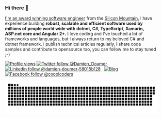 ### Hi there 👋

<!--
**DamienDoumer/damiendoumer** is a ✨ _special_ ✨ repository because its `README.md` (this file) appears on your GitHub profile.

Here are some ideas to get you started:

- 🔭 I’m currently working on ...
- 🌱 I’m currently learning ...
- 👯 I’m looking to collaborate on ...
- 🤔 I’m looking for help with ...
- 💬 Ask me about ...
- 📫 How to reach me: ...
- 😄 Pronouns: ...
- ⚡ Fun fact: ...
-->

[I'm an award winning software engineer](https://doumer.me/about-damien-doumer/) from the [Silicon Mountain](https://en.wikipedia.org/wiki/Silicon_Mountain), I have experience building __robust, scalable and efficient software used by millions of people world wide with dotnet, C#, TypeScript, Xamarin, ASP.net core and Angular 2+.__
I love coding and I've touched a lot of frameworks and languages, but I always return to my beloved C# and dotnet framework. 
I publish technical articles regularly, I share code samples and contribute to opensource too, you can follow me to stay tuned ;-)

<!--
[![MVP Profile](https://img.shields.io/badge/MVP-Developer%20Technologies%20🏆-blue?style=flat&logo=microsoft)](https://mvp.microsoft.com/en-us/PublicProfile/5003277) &nbsp;
-->

[![Profile views](https://komarev.com/ghpvc/?username=damiendoumer&style=flat-square)](https://github.com/damiendoumer)
[![Twitter follow @Damien_Doumer](https://img.shields.io/twitter/follow/Damien_Doumer?style=social)](https://twitter.com/Damien_Doumer) &nbsp;
[![Linkedin follow @damien-doumer-58015b128](https://img.shields.io/badge/-DamienDoumer-blue?style=flat-square&logo=Linkedin&logoColor=white&link=https://www.linkedin.com/in/damien-doumer-58015b128/)](https://www.linkedin.com/in/damien-doumer-58015b128/) &nbsp;
[![Blog](https://img.shields.io/badge/Blog-doumer.me-brightgreen)](https://www.doumer.me/) &nbsp;
[![Facebook follow @cooolcoders](https://img.shields.io/badge/-cooolcoders-blue?style=flat-square&logo=Facebook&logoColor=white&link=https://www.facebook.com/cooolcoders/)](https://www.facebook.com/cooolcoders/)


<a href=#><img src="contributions.svg"></a>

